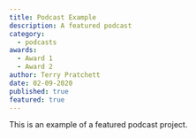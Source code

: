 ```yaml
---
title: Podcast Example
description: A featured podcast
category:
  - podcasts
awards:
  - Award 1
  - Award 2
author: Terry Pratchett
date: 02-09-2020
published: true
featured: true
---
```

This is an example of a featured podcast project.
